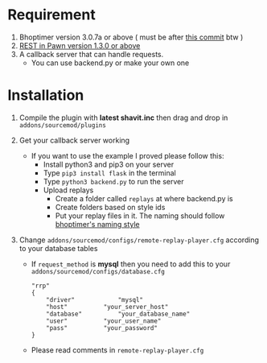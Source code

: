 # Requirement
1. Bhoptimer version 3.0.7a or above ( must be after [this commit](https://github.com/shavitush/bhoptimer/commit/fe1d01e1fbfc195e6c13cd07755fae6fba75c859) btw )
2. [REST in Pawn version 1.3.0 or above](https://github.com/ErikMinekus/sm-ripext/releases/latest)
3. A callback server that can handle requests.
    - You can use backend.py or make your own one

# Installation
1. Compile the plugin with **latest shavit.inc** then drag and drop in ``addons/sourcemod/plugins``
2. Get your callback server working
    - If you want to use the example I proved please follow this:
        - Install python3 and pip3 on your server
        - Type ``pip3 install flask`` in the terminal
        - Type ``python3 backend.py`` to run the server
        - Upload replays
            - Create a folder called ``replays`` at where backend.py is
            - Create folders based on style ids
            - Put your replay files in it. The naming should follow [bhoptimer's naming style](https://github.com/shavitush/bhoptimer/blob/a521b658c251c76b7bf6d14942c084b987218850/addons/sourcemod/scripting/shavit-replay.sp#L2110)


3. Change ``addons/sourcemod/configs/remote-replay-player.cfg`` according to your database tables
    - If ``request_method`` is **mysql** then you need to add this to your ``addons/sourcemod/configs/database.cfg``
        ```
        "rrp"
        {
            "driver"			"mysql"
            "host"			"your_server_host"
            "database"			"your_database_name"
            "user"			"your_user_name"
            "pass"			"your_password"
        }
        ```
    - Please read comments in ``remote-replay-player.cfg``
